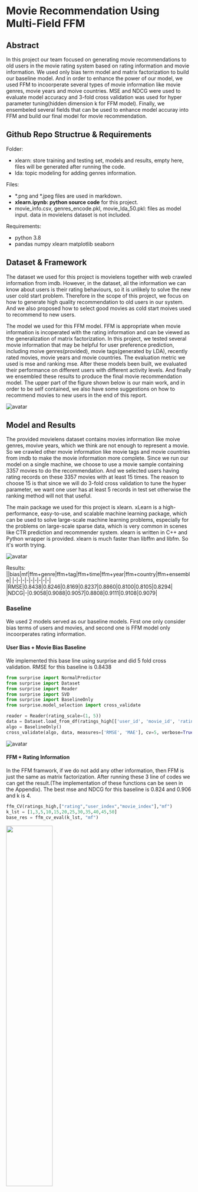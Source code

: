 # Movie Recommendation Using Multi-Field FFM 


## Abstract 


In this project our team focused on generating movie recommendations to old users in the movie rating system based on rating information and movie information. We used only bias term model and matrix factorization to build our baseline model. And in order to enhance the power of our model, we used FFM to incoorperate several types of movie information like movie genres, movie years and moive countries. MSE and NDCG were used to evaluate model accuracy and 3-fold cross validation was used for hyper parameter tuning(hidden dimension k for FFM model). Finally, we ensembeled several fields that can be used to enhance model accuray into FFM and build our final model for movie recommendation.  

## Github Repo Structrue & Requirements

Folder:
- xlearn: store training and testing set, models and results, empty here, files will be generated after running the code.
- lda: topic modeling for adding genres information.

Files:
- *.png and *.jpeg files are used in markdown.
- **xlearn.ipynb: python source code** for this project.
- movie_info.csv, genres_encode.pkl, movie_lda_50.pkl: files as model input. data in movielens dataset is not included.

Requirements:
- python 3.8
- pandas numpy xlearn matplotlib seaborn


## Dataset & Framework


The dataset we used for this project is movielens together with web crawled information from imdb. However, in the dataset, all the information we can know about users is their rating behaviours, so it is unlikely to solve the new user cold start problem. Therefore in the scope of this project, we focus on how to generate high quality recommendation to old users in our system. And we also proposed how to select good movies as cold start moives used to recommend to new users.


The model we used for this FFM model. FFM is appropriate when movie information is incoperated with the rating information and can be viewed as the generalization of  matrix factorization. In this project, we tested several movie information that may be helpful for user preference prediction, including moive genres(provided), movie tags(generated by LDA), recently rated movies, movie years and movie countries. The evaluation metric we used is mse and ranking mse. After these models been built, we evaluated their performance on different users with different activity levels. And finally we ensembled these results to produce the final movie recommendation model. The upper part of the figure shown below is our main work, and in order to be self contained, we also have some suggestions on how to recommend movies to new users in the end of this report.

![avatar](./framework.png)





## Model and Results 

The provided movielens dataset contains movies information like moive genres, movive years, which we think are not enough to represent a movie. So we crawled other movie information like movie tags and movie countries from imdb to make the movie information more complete. Since we run our model on a single machine, we choose to use a movie sample containing 3357 movies to do the recommendation. And we selected users having rating records on these 3357 movies with at least 15 times. The reason to choose 15 is that since we will do 3-fold cross validation to tune the hyper parameter, we want one user has at least 5 records in test set otherwise the ranking method will not that useful.

The main package we used for this project is xlearn. xLearn is a high-performance, easy-to-use, and scalable machine learning package, which can be used to solve large-scale machine learning problems, especially for the problems on large-scale sparse data, which is very common in scenes like CTR prediction and recommender system. xlearn is written in C++ and Python wrapper is provided. xlearn is much faster than libffm and libfm. So it's worth trying.

![avatar](./xlearn_intro.png)


Results:
||bias|mf|ffm+genre|ffm+tag|ffm+time|ffm+year|ffm+country|ffm+ensemble|
|-|-|-|-|-|-|-|-|-|
|RMSE|0.8438|0.8246|0.8169|0.8237|0.8860|0.8100|0.8105|0.8294|
|NDCG|-|0.9058|0.9088|0.9057|0.8808|0.9111|0.9108|0.9079|




### Baseline 

We used 2 models served as our baseline models. First one only consider bias terms of users and movies, and second one is FFM model only incoorperates rating information.

#### User Bias + Movie Bias Baseline 

We implemented this base line using surprise and did 5 fold cross validation. RMSE for this baseline is 0.8438 

```Python 
from surprise import NormalPredictor
from surprise import Dataset
from surprise import Reader
from surprise import SVD
from surprise import BaselineOnly
from surprise.model_selection import cross_validate

reader = Reader(rating_scale=(1, 5))
data = Dataset.load_from_df(ratings_high[['user_id', 'movie_id', 'rating']], reader)
algo = BaselineOnly()
cross_validate(algo, data, measures=['RMSE', 'MAE'], cv=5, verbose=True) 

```

![avatar](./bias_baseline.png)




#### FFM + Rating Information

In the FFM framwork, if we do not add any other information, then FFM is just the same as matrix factorization. After running these 3 line of codes we can get the result.(The implementation of these functions can be seen in the Appendix). The best mse and NDCG for this baseline is 0.824 and 0.906 and k is 4.


```Python 
ffm_CV(ratings_high,["rating","user_index","movie_index"],"mf")
k_lst = [1,3,5,10,15,20,25,30,35,40,45,50]
base_res = ffm_cv_eval(k_lst, "mf")
```
<img src="./ffm_baseline.png" width="50%" height="50%" />




### Add Genres 

Movie genres contain infromation about which catogory a movie belongs to, and users often can have preferences on genres, we have a case to show this below. We crawled movie tags from IMDB and implemented LDA to give movies topic and we also used movie genres provided by movielens. Result showed that movie genre provided by movielens is a better choice.



#### Add IMDB Tags 

We use LDA to embedding tag information for each movies, we systematically try wide range of topic numbers and choose the 50 hidden number of topics as it gives the best performance. 

We visualize the topic tags distribution as well as document topics distribution. We can see that there is a clear pattern in the tags distribution in topics 3 and topics 6 which is about violence and illness. Some topics don’t reveal much information as the data is not complete, we believe adding more data will result in a better topic word distribution.

<img src="./topic_word.jpeg" width="50%" height="50%" />


As for document topic distribution, there are many documents to be explored we select two document to see there distribution difference, we see there indeed exist great variety in topic distribution between documents between theses two movies.

<img src="./docu_topic.jpeg" width="50%" height="50%" />

The orange line is accuracy of adding genres while the blue line is the baseline. Adding this information can beat the baseline model. k = 5 is the best choice. Sepecific data can be seen in our notebook.

```Python 
ratings_high = Add_tag(ratings_high)
ffm_CV(ratings_high,["rating","user_index","movie_index","tag_index"],"mf_tag")
tag_res = ffm_cv_eval(k_lst, "mf_tag")

sns.lineplot(x=k_lst, y=base_res[0]);
sns.lineplot(x=k_lst, y=tag_res[0]);
plt.title("FFM add tag vs baseline RMSE")
plt.show()
sns.lineplot(x=k_lst, y=base_res[1]);
sns.lineplot(x=k_lst, y=tag_res[1]);
plt.title("FFM add tag vs baseline NDCG")
plt.show()
```

<img src="./ffm_tag.png" width="50%" height="50%" />


#### Add Genres

The orange line is accuracy of adding genres while the blue line is the baseline. Adding this information can beat the baseline model. k = 40 is the best choice. Sepecific data can be seen in our notebook.



```Python 
ratings_high = Add_genre(ratings_high)
ffm_CV(ratings_high,["rating","user_index","movie_index","genre_index"],"mf_genre")
genre_res = ffm_cv_eval(k_lst, "mf_genre")

sns.lineplot(x=k_lst, y=base_res[0]);
sns.lineplot(x=k_lst, y=genre_res[0]);
plt.title("FFM add genre vs baseline RMSE")
plt.show()
sns.lineplot(x=k_lst, y=base_res[1]);
sns.lineplot(x=k_lst, y=genre_res[1]);
plt.title("FFM add genre vs baseline NDCG")
plt.show()
```

<img src="./ffm_genre.png" width="50%" height="50%" />


The mystery is the most popular genre and have an overall score near to 4.0, it means that Mystery topic is more acceptable for general population. As contrary, horror film is the hardest genre to capture population. We beleive the different acceptable threshold of different genre contain information that is useful for later prediction.

<img src="./movie_genre_rating.jpeg" width="50%" height="50%" />

Take user_id= 34415 as an example. They user rated 35 movies in our dataset and we plot the distribution of genres of 30% of the movies with highest scores(blue) and 30% of the movies with lowest scores(orange). In this picture we show what genres the movies are.  This user are likely to give higher scores to drama, comedy, romance movies, and give lower scores to action, thriller, adventure movies. This kind of users usually have preference for several particular genres of movies but hate some other genres. Thus we think genre is a good side information to help learn user tastes.

<img src="./user_genre.jpeg" width="70%" height="70%" />

<img src="./genres_active.jpeg" width="70%" height="70%" />


### Add Time 

We assumed that users' preferences will change over time, so it might be a good choice to let the machine learn this information. We added a field called recently rated movies to record recent 3 moives a user rated when this user is rating a movie. The result is shown below. The orange line is accuracy of adding this information while the blue line is the baseline. However, the result is quite bad.


```Python 
ratings_high = Add_recent(ratings_high)
ffm_CV(ratings_high,["rating","user_index","movie_index","recent_index"],"mf_recent")
recent_res = ffm_cv_eval(k_lst, "mf_recent")


sns.lineplot(x=k_lst, y=base_res[0]);
sns.lineplot(x=k_lst, y=recent_res[0]);
plt.title("FFM add recent rated moive vs baseline RMSE")
plt.show()
sns.lineplot(x=k_lst, y=base_res[1]);
sns.lineplot(x=k_lst, y=recent_res[1]);
plt.title("FFM add recent rated movie vs baseline NDCG")
plt.show()
```

<img src="./ffm_recent.png" width="50%" height="50%" />


### Add Year

The orange line is accuracy of adding genres while the blue line is the baseline. Adding this information can beat the baseline model. k = 90 is the best choice. Sepecific data can be seen in our notebook.


```Python 
ratings_high = Add_year(ratings_high)
ffm_CV(ratings_high,["rating","user_index","movie_index","year_index"],"mf_year")
year_res = ffm_cv_eval(k_lst+[70,90,110], "mf_year")

sns.lineplot(x=k_lst, y=base_res[0]);
sns.lineplot(x=k_lst, y=year_res[0]);
plt.title("FFM add moive year vs baseline RMSE")
plt.show()
sns.lineplot(x=k_lst, y=base_res[1]);
sns.lineplot(x=k_lst, y=year_res[1]);
plt.title("FFM add movie year vs baseline NDCG")
plt.show()
```

<img src="./ffm_year.png" width="50%" height="50%" />


We saw the movie from 80s receive the highest mean score, and we think the return to studio-driven pictures in 80s plays an important role in the high popularity of the films. The idea of Hollywood film making concept changed in 80s from plain story telling to highly marketable and understandable cinematic plots that could be summarized in one or two sentences. 
We saw 2010 ranked second, it probability because the massive use of 3D technology following the success of Avatar.

<img src="./movie_year.jpeg" width="50%" height="50%" />


### Add Country

The orange line is accuracy of adding genres while the blue line is the baseline. Adding this information can beat the baseline model. k = 45 is the best choice. Sepecific data can be seen in our notebook.


```Python 
ratings_high = Add_country(ratings_high)
ffm_CV(ratings_high,["rating","user_index","movie_index","country_index"],"mf_country")
country_res = ffm_cv_eval(k_lst, "mf_country")

sns.lineplot(x=k_lst, y=base_res[0]);
sns.lineplot(x=k_lst, y=country_res[0]);
plt.title("FFM add moive country vs baseline RMSE")
plt.show()
sns.lineplot(x=k_lst, y=base_res[1]);
sns.lineplot(x=k_lst, y=country_res[1]);
plt.title("FFM add movie country vs baseline NDCG")
plt.show()

```

<img src="./ffm_country.png" width="50%" height="50%" />


According to the result, it shows that country information is helpful in determining the rating of the movie, we classify the movie according to the region. We saw an improvement in the overall score once added the country information to model.

<img src="./movie_country.jpeg" width="100%" height="100%" />

Take user_id= 81924 as an example. The user rated 89 movies in our dataset and we  use 30% of the movies with highest scores and 30% of the movies with lowest scores. In this picture we show from which countries they were produced. We can see that the user watched lots of USA and UK movies, only gave low scores to USA movies. For movies from other countries, he or she gave high scores. For this kind of users, they usually watch movies from a specific country( like USA in the example), but sometimes they would also watch really good movies from other countries. For these 'really good movies' they tend to give higher scores.
Also, for some other users, they may have a preference for movies from a particular country and tend to give higher scores. In this way, we can really learn some useful information from the 'country' embedding.

<img src="./user_country.jpeg" width="70%" height="70%" />


### Ensemble 

The orange line is accuracy of adding genres while the blue line is the baseline. Doing ensemble can beat the baseline model. k = 25 is the best choice. Sepecific data can be seen in our notebook. From the plot we can see that although the pure accuray is not as high as accuracy before ensemble, the variation of the result became small. So doing ensemble gives us a more stable result.

```Python 
ratings_high = data_sampling()
ratings_high = Add_country(ratings_high)
ratings_high = Add_year(ratings_high)
ratings_high = Add_genre(ratings_high)

ratings_high.country_index = ratings_high.country_index.apply(
        lambda x: "3:"+str(int(x.split(":")[1])+20)+":1")
ratings_high.year_index = ratings_high.year_index.apply(
        lambda x: "4:"+str(int(x.split(":")[1])+20+89)+":1")

ffm_CV(ratings_high,["rating","user_index","movie_index","genre_index","country_index","year_index"],"mf_ensemble")
k_lst = [1,3,5,10,15,20,25,30,35,40,45,50]
ensem_res = ffm_cv_eval(k_lst, "mf_ensemble")

```

<img src="./ffm_ensembel.png" width="50%" height="50%" />




## Generate Recommendation 

After our model has been built, we can generate recommendations to old users. And for new users, our model can not work on them since they have no rating records in the system. One solution to solve this probelm is to recommend movies with highest ctr rate and rating score, in this case new users will click the link with highest probability and we can have activity information about this user, and then we can do recommendations.


## Conclusion 

In this project we used FFM to combine rating information and multi-fields to build our recommendation model. One reason to choose this kind of linear model instead of deep learning models is that linear models have better interpretibility. And our result showed that adding movie information truely helps improve model accuracy and can do better recommendations. This practice is also meaningful in business practice. The model we proposed can be used to solve old user recommendation problems. Another advantage of using our model in practice is that FFM can used for online learning, once the model is trained, making prediction is really fast.




## Appendix 



```Python 
import pandas as pd  
import xlearn as xl  
import numpy as np 
import re 


def data_sampling():

    """
    sample rating data, and change data format as ffm input format 

    """
    # read data 
    movie_ids = pd.read_csv("./movie_info.csv")[["movie_id","movie_rating","movie_year","movie_detail"]]
    links = pd.read_csv("./links.csv")
    ratings = pd.read_csv("ratings.csv")

    # merge imdb movieid and movielens movieid
    links.columns = ["id","movie_id","tmdbId"]
    movie_ids = pd.merge(links,movie_ids,on="movie_id",how="inner")
    ratings.columns = ['user_id','id','rating','timestamp']
    ratings = pd.merge(ratings,movie_ids,on="id",how="inner")

    # sample users with more than 15 ratings
    user = ratings["user_id"].value_counts().reset_index()
    user = user[user.user_id>=15][["index"]]
    user.columns = ["user_id"]
    ratings_high = pd.merge(ratings,user,on="user_id",how="inner")
    ratings_high = ratings_high[['user_id','id','rating','timestamp','movie_rating','movie_year','movie_detail']]
    ratings_high.columns = ['user_id','movie_id','rating','timestamp','movie_rating','movie_year','movie_detail']


    # generate user index and movie index
    ratings_high_user = ratings_high.drop_duplicates(subset="user_id") \
        .sort_values(by="user_id").reset_index()['user_id'].reset_index()
    ratings_high_movie = ratings_high.drop_duplicates(subset="movie_id") \
        .sort_values(by="movie_id").reset_index()['movie_id'].reset_index()

    # merge dataframe 
    ratings_high = pd.merge(ratings_high,ratings_high_user,on="user_id",how="inner")
    ratings_high = pd.merge(ratings_high,ratings_high_movie,on="movie_id",how="inner")

    # change format to ffm format 
    ratings_high.columns = ['user_id','movie_id','rating','timestamp','movie_rating','movie_year','movie_detail','user_index','movie_index']
    ratings_high['movie_index'] = ratings_high['user_index'].max() + 1 + ratings_high['movie_index'] 
    ratings_high['user_index'] = ratings_high['user_index'].apply(lambda x: "0:"+str(x)+":1")
    ratings_high['movie_index'] = ratings_high['movie_index'].apply(lambda x: "1:"+str(x)+":1")

    # create 3 fold cv for hyper parameter tuning 
    ratings_high['rand'] = np.random.random(ratings_high.shape[0])
    ratings_high['rank'] = ratings_high.groupby("user_id")['rand'].rank(ascending=True,method="first")
    user_rating_num = ratings_high.groupby("user_id")["rank"].max().reset_index()
    ratings_high = pd.merge(ratings_high,user_rating_num,on="user_id",how="inner")
    ratings_high["group"] = ratings_high["rank_x"]/ratings_high["rank_y"]
    
    return ratings_high

def ffm_CV(ratings_high,columns,file_name):

    """
    create 3 - fold cross validation

    """

    # Generate 3 fold cv

    ratings_high_train = ratings_high[columns][ratings_high.group>=0.33]
    ratings_high_test = ratings_high[columns][ratings_high.group<0.33]

    ratings_high_train.to_csv("./xlearn/"+file_name+"/ratings_high_train1.txt",
                                                                 sep=" ",
                                                                 index=False,
                                                                 header=None)
    with open("./xlearn/"+file_name+"/ratings_high_train1.txt", "r") as f:
        s = f.read()
    s = s.replace('"','')
    with open("./xlearn/"+file_name+"/ratings_high_train1.txt", 'w') as f:
        f.write(s)


    ratings_high_test.to_csv("./xlearn/"+file_name+"/ratings_high_test1.txt",
                                                                 sep=" ",
                                                                 index=False,
                                                                 header=None)
    with open("./xlearn/"+file_name+"/ratings_high_test1.txt", "r") as f:
        s = f.read()
    s = s.replace('"','')
    with open("./xlearn/"+file_name+"/ratings_high_test1.txt", 'w') as f:
        f.write(s)

    ratings_high_train = ratings_high[columns][(ratings_high.group<0.33)|(ratings_high.group>0.66)]
    ratings_high_test = ratings_high[columns][(ratings_high.group>=0.33)&(ratings_high.group<=0.66)]

    ratings_high_train.to_csv("./xlearn/"+file_name+"/ratings_high_train2.txt",
                                                                 sep=" ",
                                                                 index=False,
                                                                 header=None)
    with open("./xlearn/"+file_name+"/ratings_high_train2.txt", "r") as f:
        s = f.read()
    s = s.replace('"','')
    with open("./xlearn/"+file_name+"/ratings_high_train2.txt", 'w') as f:
        f.write(s)
    
    ratings_high_test.to_csv("./xlearn/"+file_name+"/ratings_high_test2.txt",
                                                                 sep=" ",
                                                                 index=False,
                                                                 header=None)
    with open("./xlearn/"+file_name+"/ratings_high_test2.txt", "r") as f:
        s = f.read()
    s = s.replace('"','')
    with open("./xlearn/"+file_name+"/ratings_high_test2.txt", 'w') as f:
        f.write(s)


    ratings_high_train = ratings_high[columns][ratings_high.group<=0.66]
    ratings_high_test = ratings_high[columns][ratings_high.group>0.66]

    ratings_high_train.to_csv("./xlearn/"+file_name+"/ratings_high_train3.txt",
                                                                 sep=" ",
                                                                 index=False,
                                                                 header=None)
    with open("./xlearn/"+file_name+"/ratings_high_train3.txt", "r") as f:
        s = f.read()
    s = s.replace('"','')
    with open("./xlearn/"+file_name+"/ratings_high_train3.txt", 'w') as f:
        f.write(s)
    ratings_high_test.to_csv("./xlearn/"+file_name+"/ratings_high_test3.txt",
                                                                 sep=" ",
                                                                 index=False,
                                                                 header=None)
    with open("./xlearn/"+file_name+"/ratings_high_test3.txt", "r") as f:
        s = f.read()
    s = s.replace('"','')
    with open("./xlearn/"+file_name+"/ratings_high_test3.txt", 'w') as f:
        f.write(s)



def ffm_cv_eval(k_lst, file_name):
    """
    k_lst: hidden dimension k, hyperparameter
    file_name: indicates which data set is used to build ffm model
    return: mse and ndcg
    """

    def NDCG(t):
        """
        compute NDCG for a user
        t: pandas dataframe 
        """
        rank = np.array(sorted(t['ranking'].values)[::-1])
        DCG = t.sort_values(by=["ranking"],ascending=False).rating.values
        IDCG = np.array(sorted(DCG))
        NDCG = (np.sum((2**(DCG)-1)/np.log2(rank+1))) / (np.sum((2**(IDCG)-1)/np.log2(rank+1)))
        return NDCG

    
    mse_lst = []
    NDCG_lst = []
    for k in k_lst:

        param = {'task':'reg', 'lr':0.2, 'lambda':0.02, 'metric':'mae', 'k':k}
        mse = []
        ndcg = []
        for i in ['1','2','3']:

            ffm_model = xl.create_ffm()               
            ffm_model.setTrain("./xlearn/"+file_name+"/ratings_high_train"+i+".txt")

            #ffm_model.setTXTModel("./xlearn/model.txt")
            ffm_model.fit(param, "./xlearn/"+file_name+"/ratings_high_model"+i+".out")

            # Prediction task
            ffm_model.setTest("./xlearn/"+file_name+"/ratings_high_test"+i+".txt")  # Set the path of test dataset
            # Start to predict
            # The output result will be stored in output.txt
            ffm_model.predict("./xlearn/"+file_name+"/ratings_high_model"+i+".out","./xlearn/"+file_name+"/ratings_high_output"+i+".txt")

            # update mse
            pred_ratings = pd.read_csv("./xlearn/"+file_name+"/ratings_high_output"+i+".txt",header=None)
            pred_ratings = pred_ratings[0]


            label_ratings = pd.read_csv("./xlearn/"+file_name+"/ratings_high_test"+i+".txt",header=None)
            label_ratings[0] = label_ratings[0].apply(lambda x: x.split(" ")[0:3])
            label_ratings["rating"] = label_ratings[0].apply(lambda x: x[0])
            label_ratings["rating"] = label_ratings["rating"].astype(float)
            label_ratings["user_id"] = label_ratings[0].apply(lambda x: x[1])
            label_ratings["movie_id"] = label_ratings[0].apply(lambda x: x[2])
            label_ratings = label_ratings[['rating','user_id','movie_id']]


            mse.append((np.sum((label_ratings["rating"] - pred_ratings[0])**2)/label_ratings.shape[0]))

            # update ndcg
            label_ratings["pred_rating"] = pred_ratings
            label_ratings['ranking'] = label_ratings.groupby("user_id")["pred_rating"].rank(ascending=False,method="first")
            ndcg.append(label_ratings.groupby("user_id").apply(NDCG).mean())

        
        mse_lst.append(np.mean(mse))  
        NDCG_lst.append(np.mean(ndcg))
    
    return mse_lst,NDCG_lst



def Add_genre(ratings_high):
    """
    add genre and change it to ffm input format
    """

    movie_lda = pd.read_pickle("./genres_encode.pkl")
    movie_lda =  movie_lda[["movieId","genres_vec"]]
    movie_lda.columns = ['movie_id','genre_index']
    index_start = ratings_high.user_id.unique().shape[0] + ratings_high.movie_id.unique().shape[0]
    movie_lda['genre_index'] = movie_lda['genre_index'].apply(lambda x: 
                                 " ".join(["2:"+str(index+index_start)+":"+str(i) 
                                           for index,i in enumerate(x) if i != 0]))
    ratings_high = pd.merge(ratings_high,movie_lda,on="movie_id",how="inner")

    return ratings_high


def Add_tag(ratings_high):
    """
    add tag and change it to ffm input format
    """
    movie_lda = pd.read_pickle("./movie_lda_50.pkl")
    movie_lda =  movie_lda[["movieId","result"]]
    movie_lda.columns = ['movie_id','tag_index']
    index_start = ratings_high.user_id.unique().shape[0] + ratings_high.movie_id.unique().shape[0]
    movie_lda['tag_index'] = movie_lda['tag_index'].apply(lambda x: 
                                 (" ".join(["2:"+str(index+index_start)+":"+str(i) 
                                           for index,i in enumerate(x) if i >= 0.01])).strip('"'))
    ratings_high = pd.merge(ratings_high,movie_lda,on="movie_id",how="inner")

    return ratings_high

def Add_recent(ratings_high):
    """
    add recent rated movies for a user rating on a movie and change it to ffm input format
    """
    def list_convert(l):
        if l != "":
            return " ".join(l)
        else:
            return ""

    ratings_high['time_rank'] = ratings_high.groupby("user_id")["timestamp"].rank(ascending=True,method="first")
    ratings_high_time = ratings_high[['rating','user_index','movie_index','time_rank']]

    ratings_high_time = pd.merge(ratings_high_time,ratings_high_time[['user_index','movie_index','time_rank']],on="user_index",how="inner")
    ratings_high_time["time_diff"] = ratings_high_time.time_rank_x - ratings_high_time.time_rank_y
    ratings_high_time = ratings_high_time[(ratings_high_time.time_diff>0)&(ratings_high_time.time_diff<4)]
    rating_recent = ratings_high_time.groupby(["user_index","movie_index_x"])["movie_index_y"].apply(lambda x: list(x)).reset_index()
    rating_recent.columns = ['user_index','movie_index','recent_index']
    ratings_high = pd.merge(ratings_high,rating_recent,on=["user_index","movie_index"],how="left")
    ratings_high.fillna("",inplace=True)
    ratings_high.recent_index = ratings_high.recent_index.apply(list_convert)

    return ratings_high


def Add_year(ratings_high):
    """
    add year and change it to ffm input format
    """
    def convert_year(year):
        if year == 0:
            return 0
        elif year >= 2010:
            return 1
        elif year >= 2000:
            return 2
        elif year >= 1990:
            return 3
        else:
            return 4
    
    ratings_high.movie_year = ratings_high.movie_year.apply(convert_year)
    index_start = ratings_high.user_id.unique().shape[0] + ratings_high.movie_id.unique().shape[0]
    ratings_high.movie_year = ratings_high.movie_year.apply(lambda x: "2:"+str(index_start+x)+":1")

    return ratings_high




def Add_country(ratings_high):
    """
    add country and change it to ffm input format
    """

    def convert_country(country):
        if re.findall(r"'Country:(.*?)'",country) == []:
            return 0
        else:
            return re.findall(r"'Country:(.*?)'",country)[0]
        
    ratings_high["country"] = ratings_high['movie_detail'].apply(convert_country)

    movie_country = ratings_high.country.value_counts().reset_index()
    movie_country['country_index'] = [i for i in range(movie_country.shape[0])]
    movie_country.columns = ["country","num","country_index"]
    ratings_high = pd.merge(ratings_high,movie_country[["country","country_index"]],on="country")
    index_start = ratings_high.user_id.unique().shape[0] + ratings_high.movie_id.unique().shape[0]
    ratings_high.country_index = ratings_high.country_index.apply(lambda x: "2:"+str(index_start+x)+":1")


```

